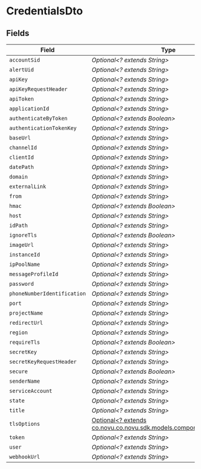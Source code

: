 # CredentialsDto


## Fields

| Field                                                                                                         | Type                                                                                                          | Required                                                                                                      | Description                                                                                                   |
| ------------------------------------------------------------------------------------------------------------- | ------------------------------------------------------------------------------------------------------------- | ------------------------------------------------------------------------------------------------------------- | ------------------------------------------------------------------------------------------------------------- |
| `accountSid`                                                                                                  | *Optional<? extends String>*                                                                                  | :heavy_minus_sign:                                                                                            | N/A                                                                                                           |
| `alertUid`                                                                                                    | *Optional<? extends String>*                                                                                  | :heavy_minus_sign:                                                                                            | N/A                                                                                                           |
| `apiKey`                                                                                                      | *Optional<? extends String>*                                                                                  | :heavy_minus_sign:                                                                                            | N/A                                                                                                           |
| `apiKeyRequestHeader`                                                                                         | *Optional<? extends String>*                                                                                  | :heavy_minus_sign:                                                                                            | N/A                                                                                                           |
| `apiToken`                                                                                                    | *Optional<? extends String>*                                                                                  | :heavy_minus_sign:                                                                                            | N/A                                                                                                           |
| `applicationId`                                                                                               | *Optional<? extends String>*                                                                                  | :heavy_minus_sign:                                                                                            | N/A                                                                                                           |
| `authenticateByToken`                                                                                         | *Optional<? extends Boolean>*                                                                                 | :heavy_minus_sign:                                                                                            | N/A                                                                                                           |
| `authenticationTokenKey`                                                                                      | *Optional<? extends String>*                                                                                  | :heavy_minus_sign:                                                                                            | N/A                                                                                                           |
| `baseUrl`                                                                                                     | *Optional<? extends String>*                                                                                  | :heavy_minus_sign:                                                                                            | N/A                                                                                                           |
| `channelId`                                                                                                   | *Optional<? extends String>*                                                                                  | :heavy_minus_sign:                                                                                            | N/A                                                                                                           |
| `clientId`                                                                                                    | *Optional<? extends String>*                                                                                  | :heavy_minus_sign:                                                                                            | N/A                                                                                                           |
| `datePath`                                                                                                    | *Optional<? extends String>*                                                                                  | :heavy_minus_sign:                                                                                            | N/A                                                                                                           |
| `domain`                                                                                                      | *Optional<? extends String>*                                                                                  | :heavy_minus_sign:                                                                                            | N/A                                                                                                           |
| `externalLink`                                                                                                | *Optional<? extends String>*                                                                                  | :heavy_minus_sign:                                                                                            | N/A                                                                                                           |
| `from`                                                                                                        | *Optional<? extends String>*                                                                                  | :heavy_minus_sign:                                                                                            | N/A                                                                                                           |
| `hmac`                                                                                                        | *Optional<? extends Boolean>*                                                                                 | :heavy_minus_sign:                                                                                            | N/A                                                                                                           |
| `host`                                                                                                        | *Optional<? extends String>*                                                                                  | :heavy_minus_sign:                                                                                            | N/A                                                                                                           |
| `idPath`                                                                                                      | *Optional<? extends String>*                                                                                  | :heavy_minus_sign:                                                                                            | N/A                                                                                                           |
| `ignoreTls`                                                                                                   | *Optional<? extends Boolean>*                                                                                 | :heavy_minus_sign:                                                                                            | N/A                                                                                                           |
| `imageUrl`                                                                                                    | *Optional<? extends String>*                                                                                  | :heavy_minus_sign:                                                                                            | N/A                                                                                                           |
| `instanceId`                                                                                                  | *Optional<? extends String>*                                                                                  | :heavy_minus_sign:                                                                                            | N/A                                                                                                           |
| `ipPoolName`                                                                                                  | *Optional<? extends String>*                                                                                  | :heavy_minus_sign:                                                                                            | N/A                                                                                                           |
| `messageProfileId`                                                                                            | *Optional<? extends String>*                                                                                  | :heavy_minus_sign:                                                                                            | N/A                                                                                                           |
| `password`                                                                                                    | *Optional<? extends String>*                                                                                  | :heavy_minus_sign:                                                                                            | N/A                                                                                                           |
| `phoneNumberIdentification`                                                                                   | *Optional<? extends String>*                                                                                  | :heavy_minus_sign:                                                                                            | N/A                                                                                                           |
| `port`                                                                                                        | *Optional<? extends String>*                                                                                  | :heavy_minus_sign:                                                                                            | N/A                                                                                                           |
| `projectName`                                                                                                 | *Optional<? extends String>*                                                                                  | :heavy_minus_sign:                                                                                            | N/A                                                                                                           |
| `redirectUrl`                                                                                                 | *Optional<? extends String>*                                                                                  | :heavy_minus_sign:                                                                                            | N/A                                                                                                           |
| `region`                                                                                                      | *Optional<? extends String>*                                                                                  | :heavy_minus_sign:                                                                                            | N/A                                                                                                           |
| `requireTls`                                                                                                  | *Optional<? extends Boolean>*                                                                                 | :heavy_minus_sign:                                                                                            | N/A                                                                                                           |
| `secretKey`                                                                                                   | *Optional<? extends String>*                                                                                  | :heavy_minus_sign:                                                                                            | N/A                                                                                                           |
| `secretKeyRequestHeader`                                                                                      | *Optional<? extends String>*                                                                                  | :heavy_minus_sign:                                                                                            | N/A                                                                                                           |
| `secure`                                                                                                      | *Optional<? extends Boolean>*                                                                                 | :heavy_minus_sign:                                                                                            | N/A                                                                                                           |
| `senderName`                                                                                                  | *Optional<? extends String>*                                                                                  | :heavy_minus_sign:                                                                                            | N/A                                                                                                           |
| `serviceAccount`                                                                                              | *Optional<? extends String>*                                                                                  | :heavy_minus_sign:                                                                                            | N/A                                                                                                           |
| `state`                                                                                                       | *Optional<? extends String>*                                                                                  | :heavy_minus_sign:                                                                                            | N/A                                                                                                           |
| `title`                                                                                                       | *Optional<? extends String>*                                                                                  | :heavy_minus_sign:                                                                                            | N/A                                                                                                           |
| `tlsOptions`                                                                                                  | [Optional<? extends co.novu.co.novu.sdk.models.components.TlsOptions>](../../models/components/TlsOptions.md) | :heavy_minus_sign:                                                                                            | N/A                                                                                                           |
| `token`                                                                                                       | *Optional<? extends String>*                                                                                  | :heavy_minus_sign:                                                                                            | N/A                                                                                                           |
| `user`                                                                                                        | *Optional<? extends String>*                                                                                  | :heavy_minus_sign:                                                                                            | N/A                                                                                                           |
| `webhookUrl`                                                                                                  | *Optional<? extends String>*                                                                                  | :heavy_minus_sign:                                                                                            | N/A                                                                                                           |